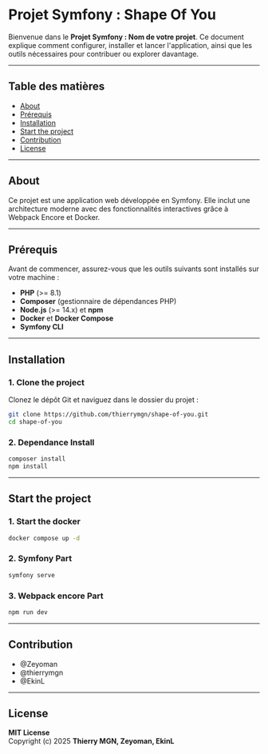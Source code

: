 # Projet Symfony : Shape Of You

Bienvenue dans le **Projet Symfony : Nom de votre projet**. Ce document explique comment configurer, installer et lancer l'application, ainsi que les outils nécessaires pour contribuer ou explorer davantage.

---

## Table des matières

- [About](#About)
- [Prérequis](#prérequis)
- [Installation](#installation)
- [Start the project](#Start-the-project)
- [Contribution](#contribution)
- [License](#license)

---

## About

Ce projet est une application web développée en Symfony. Elle inclut une architecture moderne avec des fonctionnalités interactives grâce à Webpack Encore et Docker.

---

## Prérequis

Avant de commencer, assurez-vous que les outils suivants sont installés sur votre machine :

- **PHP** (>= 8.1)
- **Composer** (gestionnaire de dépendances PHP)
- **Node.js** (>= 14.x) et **npm**
- **Docker** et **Docker Compose**
- **Symfony CLI**

---

## Installation

### 1. Clone the project

Clonez le dépôt Git et naviguez dans le dossier du projet :

```bash
git clone https://github.com/thierrymgn/shape-of-you.git
cd shape-of-you
```

### 2. Dependance Install

```bash
composer install
npm install
```

---

## Start the project

### 1. Start the docker

```bash
docker compose up -d
```
### 2. Symfony Part

```bash
symfony serve
```

### 3. Webpack encore Part

```bash
npm run dev
```

---

## Contribution

- @Zeyoman
- @thierrymgn
- @EkinL

---

## License

**MIT License**
\
Copyright (c) 2025 **Thierry MGN, Zeyoman, EkinL**